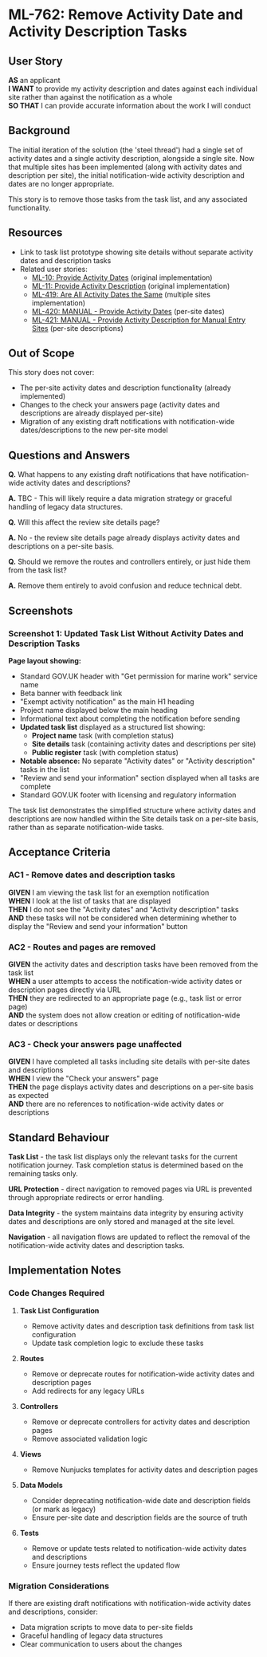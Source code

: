 # ML-762: Remove Activity Date and Activity Description Tasks

## User Story

**AS** an applicant  
**I WANT** to provide my activity description and dates against each individual site rather than against the notification as a whole  
**SO THAT** I can provide accurate information about the work I will conduct

## Background

The initial iteration of the solution (the 'steel thread') had a single set of activity dates and a single activity description, alongside a single site. Now that multiple sites has been implemented (along with activity dates and description per site), the initial notification-wide activity description and dates are no longer appropriate.

This story is to remove those tasks from the task list, and any associated functionality.

## Resources

- Link to task list prototype showing site details without separate activity dates and description tasks
- Related user stories:
  - [ML-10: Provide Activity Dates](./ML-10.provide.activity.dates.md) (original implementation)
  - [ML-11: Provide Activity Description](./ML-11.provide.activity.description.md) (original implementation)
  - [ML-419: Are All Activity Dates the Same](./ML-419.are.all.activity.dates.the.same.md) (multiple sites implementation)
  - [ML-420: MANUAL - Provide Activity Dates](./ML-420.MANUAL.provide.activity.dates.md) (per-site dates)
  - [ML-421: MANUAL - Provide Activity Description for Manual Entry Sites](./ML-421.MANUAL.provide.activity.description.for.manual.entry.sites.md) (per-site descriptions)

## Out of Scope

This story does not cover:

- The per-site activity dates and description functionality (already implemented)
- Changes to the check your answers page (activity dates and descriptions are already displayed per-site)
- Migration of any existing draft notifications with notification-wide dates/descriptions to the new per-site model

## Questions and Answers

**Q.** What happens to any existing draft notifications that have notification-wide activity dates and descriptions?

**A.** TBC - This will likely require a data migration strategy or graceful handling of legacy data structures.

**Q.** Will this affect the review site details page?

**A.** No - the review site details page already displays activity dates and descriptions on a per-site basis.

**Q.** Should we remove the routes and controllers entirely, or just hide them from the task list?

**A.** Remove them entirely to avoid confusion and reduce technical debt.

## Screenshots

### Screenshot 1: Updated Task List Without Activity Dates and Description Tasks

**Page layout showing:**

- Standard GOV.UK header with "Get permission for marine work" service name
- Beta banner with feedback link
- "Exempt activity notification" as the main H1 heading
- Project name displayed below the main heading
- Informational text about completing the notification before sending
- **Updated task list** displayed as a structured list showing:
  - **Project name** task (with completion status)
  - **Site details** task (containing activity dates and descriptions per site)
  - **Public register** task (with completion status)
- **Notable absence:** No separate "Activity dates" or "Activity description" tasks in the list
- "Review and send your information" section displayed when all tasks are complete
- Standard GOV.UK footer with licensing and regulatory information

The task list demonstrates the simplified structure where activity dates and descriptions are now handled within the Site details task on a per-site basis, rather than as separate notification-wide tasks.

## Acceptance Criteria

### AC1 - Remove dates and description tasks

**GIVEN** I am viewing the task list for an exemption notification  
**WHEN** I look at the list of tasks that are displayed  
**THEN** I do not see the "Activity dates" and "Activity description" tasks  
**AND** these tasks will not be considered when determining whether to display the "Review and send your information" button

### AC2 - Routes and pages are removed

**GIVEN** the activity dates and description tasks have been removed from the task list  
**WHEN** a user attempts to access the notification-wide activity dates or description pages directly via URL  
**THEN** they are redirected to an appropriate page (e.g., task list or error page)  
**AND** the system does not allow creation or editing of notification-wide dates or descriptions

### AC3 - Check your answers page unaffected

**GIVEN** I have completed all tasks including site details with per-site dates and descriptions  
**WHEN** I view the "Check your answers" page  
**THEN** the page displays activity dates and descriptions on a per-site basis as expected  
**AND** there are no references to notification-wide activity dates or descriptions

## Standard Behaviour

**Task List** - the task list displays only the relevant tasks for the current notification journey. Task completion status is determined based on the remaining tasks only.

**URL Protection** - direct navigation to removed pages via URL is prevented through appropriate redirects or error handling.

**Data Integrity** - the system maintains data integrity by ensuring activity dates and descriptions are only stored and managed at the site level.

**Navigation** - all navigation flows are updated to reflect the removal of the notification-wide activity dates and description tasks.

## Implementation Notes

### Code Changes Required

1. **Task List Configuration**
   - Remove activity dates and description task definitions from task list configuration
   - Update task completion logic to exclude these tasks

2. **Routes**
   - Remove or deprecate routes for notification-wide activity dates and description pages
   - Add redirects for any legacy URLs

3. **Controllers**
   - Remove or deprecate controllers for activity dates and description pages
   - Remove associated validation logic

4. **Views**
   - Remove Nunjucks templates for activity dates and description pages

5. **Data Models**
   - Consider deprecating notification-wide date and description fields (or mark as legacy)
   - Ensure per-site date and description fields are the source of truth

6. **Tests**
   - Remove or update tests related to notification-wide activity dates and descriptions
   - Ensure journey tests reflect the updated flow

### Migration Considerations

If there are existing draft notifications with notification-wide activity dates and descriptions, consider:

- Data migration scripts to move data to per-site fields
- Graceful handling of legacy data structures
- Clear communication to users about the changes
